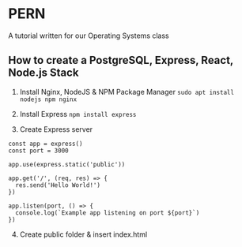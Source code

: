 # PERN
A tutorial written for our Operating Systems class
## How to create a PostgreSQL, Express, React, Node.js Stack 
1. Install Nginx, NodeJS & NPM Package Manager
`sudo apt install nodejs npm nginx`

2. Install Express
`npm install express`

3. Create Express server

```const express = require('express')
const app = express()
const port = 3000

app.use(express.static('public'))

app.get('/', (req, res) => {
  res.send('Hello World!')
})

app.listen(port, () => {
  console.log(`Example app listening on port ${port}`)
})
```

4. Create public folder & insert index.html
